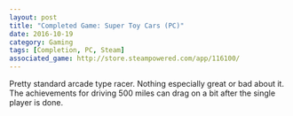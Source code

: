 ```yaml
---
layout: post
title: "Completed Game: Super Toy Cars (PC)"
date: 2016-10-19
category: Gaming
tags: [Completion, PC, Steam]
associated_game: http://store.steampowered.com/app/116100/
---
```


Pretty standard arcade type racer.
Nothing especially great or bad about it.
The achievements for driving 500 miles can drag on a bit after the single player is done.